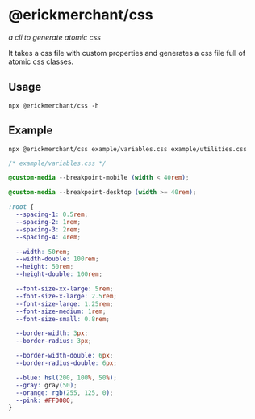 # @erickmerchant/css

_a cli to generate atomic css_

It takes a css file with custom properties and generates a css file full of atomic css classes.

## Usage

```
npx @erickmerchant/css -h
```

## Example

```
npx @erickmerchant/css example/variables.css example/utilities.css
```

``` css
/* example/variables.css */

@custom-media --breakpoint-mobile (width < 40rem);

@custom-media --breakpoint-desktop (width >= 40rem);

:root {
  --spacing-1: 0.5rem;
  --spacing-2: 1rem;
  --spacing-3: 2rem;
  --spacing-4: 4rem;

  --width: 50rem;
  --width-double: 100rem;
  --height: 50rem;
  --height-double: 100rem;

  --font-size-xx-large: 5rem;
  --font-size-x-large: 2.5rem;
  --font-size-large: 1.25rem;
  --font-size-medium: 1rem;
  --font-size-small: 0.8rem;

  --border-width: 3px;
  --border-radius: 3px;

  --border-width-double: 6px;
  --border-radius-double: 6px;

  --blue: hsl(200, 100%, 50%);
  --gray: gray(50);
  --orange: rgb(255, 125, 0);
  --pink: #FF0080;
}
```
